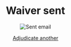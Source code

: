 <div style="text-align: center;">

<h1>Waiver sent</h1>


<img src="{{ '/assets/images/sent.png' | url }}" alt="Sent email" class="icon">


<a href="{{ '/case-1/single-form' | url }}" class="nsw-button nsw-button--primary">Adjudicate another</a>

</div>
